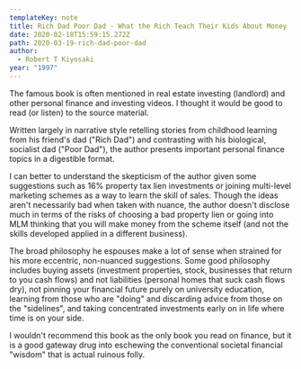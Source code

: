 ```yaml
---
templateKey: note
title: Rich Dad Poor Dad - What the Rich Teach Their Kids About Money
date: 2020-02-18T15:59:15.272Z
path: 2020-03-19-rich-dad-poor-dad
author:
  - Robert T Kiyosaki
year: "1997"
---
```


The famous book is often mentioned in real estate investing (landlord) and other personal finance and investing videos. I thought it would be good to read (or listen) to the source material.

Written largely in narrative style retelling stories from childhood learning from his friend's dad ("Rich Dad") and contrasting with his biological, socialist dad ("Poor Dad"), the author presents important personal finance topics in a digestible format.

I can better to understand the skepticism of the author given some suggestions such as 16% property tax lien investments or joining multi-level marketing schemes as a way to learn the skill of sales. Though the ideas aren't necessarily bad when taken with nuance, the author doesn't disclose much in terms of the risks of choosing a bad property lien or going into MLM thinking that you will make money from the scheme itself (and not the skills developed applied in a different business).

The broad philosophy he espouses make a lot of sense when strained for his more eccentric, non-nuanced suggestions. Some good philosophy includes buying assets (investment properties, stock, businesses that return to you cash flows) and not liabilities (personal homes that suck cash flows dry), not pinning your financial future purely on university education, learning from those who are "doing" and discarding advice from those on the "sidelines", and taking concentrated investments early on in life where time is on your side.

I wouldn't recommend this book as the only book you read on finance, but it is a good gateway drug into eschewing the conventional societal financial "wisdom" that is actual ruinous folly.
